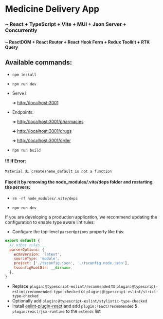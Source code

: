 # Medicine Delivery App
### ~ React + TypeScript + Vite + MUI + Json Server + Concurrently

#### ~ ReactDOM + React Router + React Hook Form + Redux Toolkit +  RTK Query

Available commands:
-------------------

-   `npm install`


- `npm run dev`


-  Serve I: 

   ➜   [http://localhost:3001](http://localhost:3001/)

  -  Endpoints:  

     ➜  [http://localhost:3001/pharmacies](http://localhost:3001/pharmacies)

     ➜  [http://localhost:3001/drugs](http://localhost:3001/drugs)

     ➜  [http://localhost:3001/order](http://localhost:3001/order)


-   `npm run build`


#### !!! If Error:
```Material UI createTheme_default is not a function```
#### Fixed it by removing the node_modules/.vite/deps folder and restarting the servers:


-   `rm -rf node_modules/.vite/deps`


- `npm run dev`


If you are developing a production application, we recommend updating the configuration to enable type aware lint rules:

- Configure the top-level `parserOptions` property like this:

```js
export default {
  // other rules...
  parserOptions: {
    ecmaVersion: 'latest',
    sourceType: 'module',
    project: ['./tsconfig.json', './tsconfig.node.json'],
    tsconfigRootDir: __dirname,
  },
}
```

- Replace `plugin:@typescript-eslint/recommended` to `plugin:@typescript-eslint/recommended-type-checked` or `plugin:@typescript-eslint/strict-type-checked`
- Optionally add `plugin:@typescript-eslint/stylistic-type-checked`
- Install [eslint-plugin-react](https://github.com/jsx-eslint/eslint-plugin-react) and add `plugin:react/recommended` & `plugin:react/jsx-runtime` to the `extends` list
